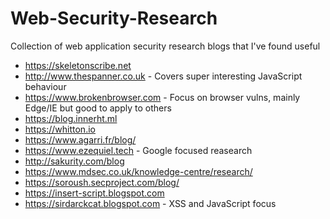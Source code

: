 # Web-Security-Research
Collection of web application security research blogs that I've found useful

- https://skeletonscribe.net
- http://www.thespanner.co.uk - Covers super interesting JavaScript behaviour
- https://www.brokenbrowser.com - Focus on browser vulns, mainly Edge/IE but good to apply to others
- https://blog.innerht.ml
- https://whitton.io
- https://www.agarri.fr/blog/
- https://www.ezequiel.tech - Google focused reasearch
- http://sakurity.com/blog
- https://www.mdsec.co.uk/knowledge-centre/research/
- https://soroush.secproject.com/blog/
- https://insert-script.blogspot.com
- https://sirdarckcat.blogspot.com - XSS and JavaScript focus
